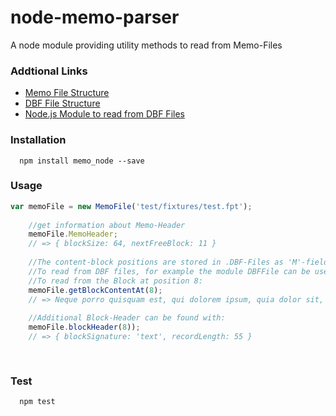 # node-memo-parser

A node module providing utility methods to read from Memo-Files

### Addtional Links

- [Memo File Structure](https://msdn.microsoft.com/en-us/library/8599s21w(v=vs.80).aspx)
- [DBF File Structure](https://en.wikipedia.org/wiki/.dbf)
- [Node.js Module to read from DBF Files](https://github.com/paypac/DBFFile)

### Installation

```shell
  npm install memo_node --save
```

### Usage

```js
var memoFile = new MemoFile('test/fixtures/test.fpt');
	
	//get information about Memo-Header 
	memoFile.MemoHeader;
	// => { blockSize: 64, nextFreeBlock: 11 }
	
	//The content-block positions are stored in .DBF-Files as 'M'-fields: https://en.wikipedia.org/wiki/.dbf#File_Architecture_Overview
	//To read from DBF files, for example the module DBFFile can be used: https://github.com/paypac/DBFFile
	//To read from the Block at position 8:
	memoFile.getBlockContentAt(8);
	// => Neque porro quisquam est, qui dolorem ipsum, quia dolor sit, amet, consectetur, adipisci velit
	
	//Additional Block-Header can be found with: 
	memoFile.blockHeader(8));
	// => { blockSignature: 'text', recordLength: 55 }
	
	
```


### Test

```shell
  npm test
```
